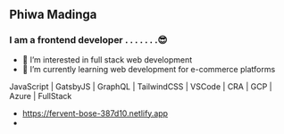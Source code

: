 ## Phiwa Madinga
### I am a frontend developer . . . . . . .😎  
- 👀 I’m interested in full stack web development
- 🌱 I’m currently learning web development for e-commerce platforms 

JavaScript | GatsbyJS | GraphQL | TailwindCSS | VSCode | CRA | GCP | Azure | FullStack
- [ https://fervent-bose-387d10.netlify.app ](folio)
- 
